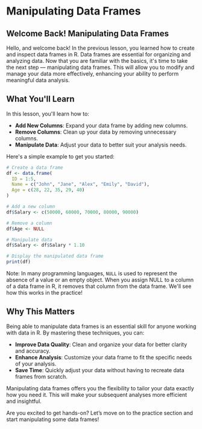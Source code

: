 # Manipulating Data Frames

## Welcome Back! Manipulating Data Frames
Hello, and welcome back! In the previous lesson, you learned how to create and inspect data frames in R. Data frames are essential for organizing and analyzing data. Now that you are familiar with the basics, it's time to take the next step — manipulating data frames. This will allow you to modify and manage your data more effectively, enhancing your ability to perform meaningful data analysis.

## What You'll Learn
In this lesson, you'll learn how to:

- **Add New Columns**: Expand your data frame by adding new columns.
- **Remove Columns**: Clean up your data by removing unnecessary columns.
- **Manipulate Data**: Adjust your data to better suit your analysis needs.

Here's a simple example to get you started:

```R
# Create a data frame
df <- data.frame(
  ID = 1:5,
  Name = c("John", "Jane", "Alex", "Emily", "David"),
  Age = c(28, 22, 35, 29, 40)
)

# Add a new column
df$Salary <- c(50000, 60000, 70000, 80000, 90000)

# Remove a column
df$Age <- NULL

# Manipulate data
df$Salary <- df$Salary * 1.10

# Display the manipulated data frame
print(df)
```

Note: In many programming languages, `NULL` is used to represent the absence of a value or an empty object. When you assign NULL to a column of a data frame in R, it removes that column from the data frame. We'll see how this works in the practice!

## Why This Matters
Being able to manipulate data frames is an essential skill for anyone working with data in R. By mastering these techniques, you can:

- **Improve Data Quality**: Clean and organize your data for better clarity and accuracy.
- **Enhance Analysis**: Customize your data frame to fit the specific needs of your analysis.
- **Save Time**: Quickly adjust your data without having to recreate data frames from scratch.

Manipulating data frames offers you the flexibility to tailor your data exactly how you need it. This will make your subsequent analyses more efficient and insightful.

Are you excited to get hands-on? Let’s move on to the practice section and start manipulating some data frames!
